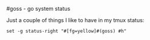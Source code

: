 #goss - go system status

Just a couple of things I like to have in my tmux status:

	set -g status-right "#[fg=yellow]#(goss) #h"
